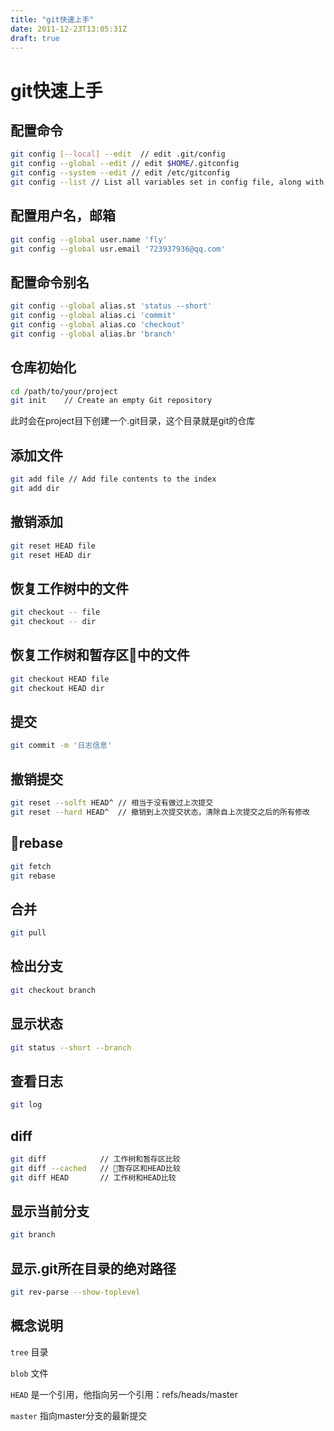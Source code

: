 ```yaml
---
title: "git快速上手"
date: 2011-12-23T13:05:31Z
draft: true
---
```


# git快速上手

## 配置命令

```sh
git config [--local] --edit  // edit .git/config
git config --global --edit // edit $HOME/.gitconfig
git config --system --edit // edit /etc/gitconfig
git config --list // List all variables set in config file, along with their values.
```

## 配置用户名，邮箱

```sh
git config --global user.name 'fly'
git config --global usr.email '723937936@qq.com'
```

## 配置命令别名

```sh
git config --global alias.st 'status --short'
git config --global alias.ci 'commit'
git config --global alias.co 'checkout'
git config --global alias.br 'branch'
```

## 仓库初始化

```sh
cd /path/to/your/project
git init    // Create an empty Git repository
```

此时会在project目下创建一个.git目录，这个目录就是git的仓库

## 添加文件

```sh
git add file // Add file contents to the index
git add dir
```

## 撤销添加

```sh
git reset HEAD file
git reset HEAD dir
```

## 恢复工作树中的文件

```sh
git checkout -- file
git checkout -- dir
```

## 恢复工作树和暂存区中的文件

```sh
git checkout HEAD file
git checkout HEAD dir
```

## 提交

```sh
git commit -m '日志信息'
```

## 撤销提交

```sh
git reset --solft HEAD^ // 相当于没有做过上次提交
git reset --hard HEAD^  // 撤销到上次提交状态，清除自上次提交之后的所有修改
```

## rebase

```sh
git fetch
git rebase
```

## 合并

```sh
git pull
```

## 检出分支

```sh
git checkout branch
```

## 显示状态

```sh
git status --short --branch
```

## 查看日志

```sh
git log
```

## diff

```sh
git diff            // 工作树和暂存区比较
git diff --cached   // 暂存区和HEAD比较
git diff HEAD       // 工作树和HEAD比较
```

## 显示当前分支

```sh
git branch
```

## 显示.git所在目录的绝对路径

```sh
git rev-parse --show-toplevel
```

## 概念说明

`tree` 目录

`blob` 文件

`HEAD` 是一个引用，他指向另一个引用：refs/heads/master

`master` 指向master分支的最新提交
